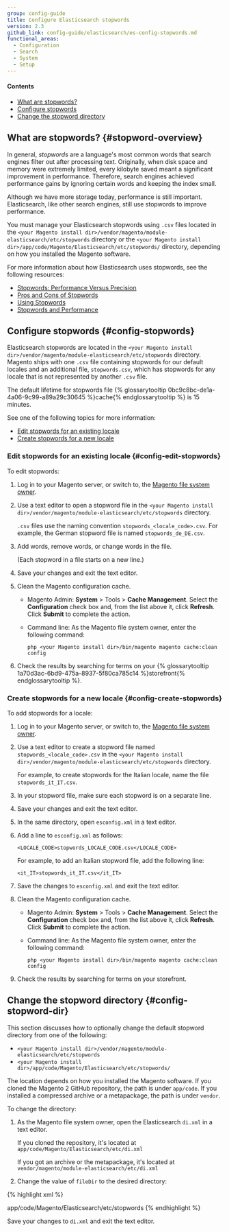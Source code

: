 ```yaml
---
group: config-guide
title: Configure Elasticsearch stopwords
version: 2.3
github_link: config-guide/elasticsearch/es-config-stopwords.md
functional_areas:
  - Configuration
  - Search
  - System
  - Setup
---
```


#### Contents

*	[What are stopwords?](#stopword-overview)
*	[Configure stopwords](#config-stopwords)
*	[Change the stopword directory](#config-stopword-dir)

## What are stopwords? {#stopword-overview}
In general, *stopwords* are a language's most common words that search engines filter out after processing text. Originally, when disk space and memory were extremely limited, every kilobyte saved meant a significant improvement in performance. Therefore, search engines achieved performance gains by ignoring certain words and keeping the index small.

Although we have more storage today, performance is still important. Elasticsearch, like other search engines, still use stopwords to improve performance.

You must manage your Elasticsearch stopwords using `.csv` files located in the `<your Magento install dir>/vendor/magento/module-elasticsearch/etc/stopwords` directory or the `<your Magento install dir>/app/code/Magento/Elasticsearch/etc/stopwords/` directory, depending on how you installed the Magento software.

For more information about how Elasticsearch uses stopwords, see the following resources:

*	<a href="https://www.elastic.co/guide/en/elasticsearch/guide/current/stopwords.html" target="_blank">Stopwords: Performance Versus Precision</a>
*	<a href="https://www.elastic.co/guide/en/elasticsearch/guide/current/pros-cons-stopwords.html" target="_blank">Pros and Cons of Stopwords</a>
*	<a href="https://www.elastic.co/guide/en/elasticsearch/guide/current/using-stopwords.html" target="_blank">Using Stopwords</a>
*	<a href="https://www.elastic.co/guide/en/elasticsearch/guide/current/stopwords-performance.html" target="_blank">Stopwords and Performance</a>

## Configure stopwords {#config-stopwords}
Elasticsearch stopwords are located in the `<your Magento install dir>/vendor/magento/module-elasticsearch/etc/stopwords` directory. Magento ships with one `.csv` file containing stopwords for our default locales and an additional file, `stopwords.csv`, which has stopwords for any locale that is not represented by another `.csv` file.

The default lifetime for stopwords file {% glossarytooltip 0bc9c8bc-de1a-4a06-9c99-a89a29c30645 %}cache{% endglossarytooltip %} is 15 minutes.

See one of the following topics for more information:

*	[Edit stopwords for an existing locale](#config-edit-stopwords)
*	[Create stopwords for a new locale](#config-create-stopwords)

### Edit stopwords for an existing locale {#config-edit-stopwords}
To edit stopwords:

1.	Log in to your Magento server, or switch to, the <a href="{{page.baseurl}}/install-gde/prereq/apache-user.html#install-update-depend-user-switch">Magento file system owner</a>.
2.	Use a text editor to open a stopword file in the `<your Magento install dir>/vendor/magento/module-elasticsearch/etc/stopwords` directory.

	`.csv` files use the naming convention `stopwords_<locale_code>.csv`. For example, the German stopword file is named `stopwords_de_DE.csv`.
3.	Add words, remove words, or change words in the file.

	(Each stopword in a file starts on a new line.)
4.	Save your changes and exit the text editor.
5.	Clean the Magento configuration cache.

	*	Magento Admin: **System** > Tools > **Cache Management**. Select the **Configuration** check box and, from the list above it, click **Refresh**. Click **Submit** to complete the action.

	*	Command line: As the Magento file system owner, enter the following command:

			php <your Magento install dir>/bin/magento magento cache:clean config
6.	Check the results by searching for terms on your {% glossarytooltip 1a70d3ac-6bd9-475a-8937-5f80ca785c14 %}storefront{% endglossarytooltip %}.

### Create stopwords for a new locale {#config-create-stopwords}
To add stopwords for a locale:

1.	Log in to your Magento server, or switch to, the <a href="{{page.baseurl}}/install-gde/prereq/apache-user.html#install-update-depend-user-switch">Magento file system owner</a>.
2.	Use a text editor to create a stopword file named `stopwords_<locale_code>.csv` in the `<your Magento install dir>/vendor/magento/module-elasticsearch/etc/stopwords` directory.

	For example, to create stopwords for the Italian locale, name the file `stopwords_it_IT.csv`.

3.	In your stopword file, make sure each stopword is on a separate line.
4.	Save your changes and exit the text editor.
5.	In the same directory, open `esconfig.xml` in a text editor.
6.	Add a line to `esconfig.xml` as follows:

	    <LOCALE_CODE>stopwords_LOCALE_CODE.csv</LOCALE_CODE>

    For example, to add an Italian stopword file, add the following line:

	    <it_IT>stopwords_it_IT.csv</it_IT>
7.	Save the changes to `esconfig.xml` and exit the text editor.
8.	Clean the Magento configuration cache.

	*	Magento Admin: **System** > Tools > **Cache Management**. Select the **Configuration** check box and, from the list above it, click **Refresh**. Click **Submit** to complete the action.

	*	Command line: As the Magento file system owner, enter the following command:

			php <your Magento install dir>/bin/magento magento cache:clean config
9.	Check the results by searching for terms on your storefront.

## Change the stopword directory {#config-stopword-dir}
This section discusses how to optionally change the default stopword directory from one of the following:

*	`<your Magento install dir>/vendor/magento/module-elasticsearch/etc/stopwords`
*	`<your Magento install dir>/app/code/Magento/Elasticsearch/etc/stopwords/`

The location depends on how you installed the Magento software. If you cloned the Magento 2 GitHub repository, the path is under `app/code`. If you installed a compressed archive or a metapackage, the path is under `vendor`.

To change the directory:

1.	As the Magento file system owner, open the Elasticsearch `di.xml` in a text editor.

	If you cloned the repository, it's located at `app/code/Magento/Elasticsearch/etc/di.xml`

	If you got an archive or the metapackage, it's located at `vendor/magento/module-elasticsearch/etc/di.xml`

2.	Change the value of `fileDir` to the desired directory:

{% highlight xml %}

<type name="Magento\Elasticsearch\SearchAdapter\Query\Preprocessor\Stopwords">
    <arguments>
        <argument name="fileDir" xsi:type="string">app/code/Magento/Elasticsearch/etc/stopwords</argument>
    </arguments>
</type>
{% endhighlight %}

Save your changes to `di.xml` and exit the text editor.
